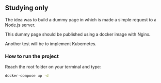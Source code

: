 ## Studying only

The idea was to build a dummy page in which is made a simple request to a Node.js server.

This dummy page should be published using a docker image with Nginx.

Another test will be to implement Kubernetes.   

### How to run the project

Reach the root folder on your terminal and type:

```bash
docker-compose up -d
```
